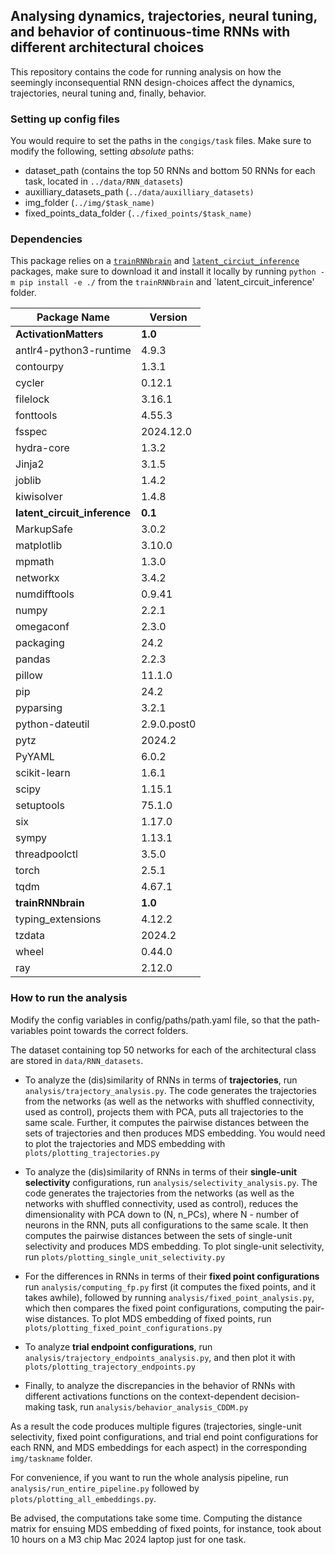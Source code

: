 ## Analysing dynamics, trajectories, neural tuning, and behavior of continuous-time RNNs with different architectural choices

This repository contains the code for running analysis on how the seemingly inconsequential RNN design-choices affect the dynamics, trajectories, neural tuning and, finally, behavior.

### Setting up config files

You would require to set the paths in the `congigs/task` files.
Make sure to modify the following, setting *absolute* paths:

- dataset_path (contains the top 50 RNNs and bottom 50 RNNs for each task, located in `../data/RNN_datasets`)
- auxilliary_datasets_path (`../data/auxilliary_datasets)`
- img_folder (`../img/$task_name)`
- fixed_points_data_folder (`../fixed_points/$task_name)`

### Dependencies
This package relies on a [`trainRNNbrain`](https://github.com/engellab/trainRNNbrain) and [`latent_circiut_inference`](https://github.com/engellab/latent_circuit_inference) packages, make sure to download it and install it locally by running `python -m pip install -e ./` from the `trainRNNbrain`  and `latent_circuit_inference' folder.

| Package Name                 | Version     |
|------------------------------|-------------|
| **ActivationMatters**        | **1.0**     |
| antlr4-python3-runtime       | 4.9.3       |
| contourpy                    | 1.3.1       |
| cycler                       | 0.12.1      |
| filelock                     | 3.16.1      |
| fonttools                    | 4.55.3      |
| fsspec                       | 2024.12.0   |
| hydra-core                   | 1.3.2       |
| Jinja2                       | 3.1.5       |
| joblib                       | 1.4.2       |
| kiwisolver                   | 1.4.8       |
| **latent_circuit_inference** | **0.1**     |
| MarkupSafe                   | 3.0.2       |
| matplotlib                   | 3.10.0      |
| mpmath                       | 1.3.0       |
| networkx                     | 3.4.2       |
| numdifftools                 | 0.9.41      |
| numpy                        | 2.2.1       |
| omegaconf                    | 2.3.0       |
| packaging                    | 24.2        |
| pandas                       | 2.2.3       |
| pillow                       | 11.1.0      |
| pip                          | 24.2        |
| pyparsing                    | 3.2.1       |
| python-dateutil              | 2.9.0.post0 |
| pytz                         | 2024.2      |
| PyYAML                       | 6.0.2       |
| scikit-learn                 | 1.6.1       |
| scipy                        | 1.15.1      |
| setuptools                   | 75.1.0      |
| six                          | 1.17.0      |
| sympy                        | 1.13.1      |
| threadpoolctl                | 3.5.0       |
| torch                        | 2.5.1       |
| tqdm                         | 4.67.1      |
| **trainRNNbrain**            | **1.0**     |
| typing_extensions            | 4.12.2      |
| tzdata                       | 2024.2      |
| wheel                        | 0.44.0      |
| ray                          | 2.12.0      |




### How to run the analysis
Modify the config variables in config/paths/path.yaml file, so that the path-variables point towards the correct folders.

The dataset containing top 50 networks for each of the architectural class are stored in `data/RNN_datasets`.

- To analyze the (dis)similarity of RNNs in terms of **trajectories**, run `analysis/trajectory_analysis.py`.
The code generates the trajectories from the networks (as well as the networks with shuffled connectivity, used as control), projects them with PCA, puts all trajectories to the same scale. Further, it computes the pairwise distances between the sets of trajectories and then produces MDS embedding. You would need to plot the trajectories and MDS embedding with `plots/plotting_trajectories.py`

- To analyze the (dis)similarity of RNNs in terms of their **single-unit selectivity** configurations, run `analysis/selectivity_analysis.py`.
The code generates the trajectories from the networks (as well as the networks with shuffled connectivity, used as control), reduces the dimensionality with PCA down to (N, n_PCs), where N - number of neurons in the RNN, puts all configurations to the same scale. It then computes the pairwise distances between the sets of single-unit selectivity and produces MDS embedding.
To plot single-unit selectivity, run `plots/plotting_single_unit_selectivity.py`

- For the differences in RNNs in terms of their **fixed point configurations** run `analysis/computing_fp.py` first (it computes the fixed points, and it takes awhile), followed by running `analysis/fixed_point_analysis.py`, which then compares the fixed point configurations, computing the pair-wise distances.
To plot MDS embedding of fixed points, run `plots/plotting_fixed_point_configurations.py`

- To analyze **trial endpoint configurations**, run `analysis/trajectory_endpoints_analysis.py`, and then plot it with `plots/plotting_trajectory_endpoints.py`

- Finally, to analyze the discrepancies in the behavior of RNNs with different activations functions on the context-dependent decision-making task, run `analysis/behavior_analysis_CDDM.py`

As a result the code produces multiple figures (trajectories, single-unit selectivity, fixed point configurations, and trial end point configurations for each RNN, and MDS embeddings for each aspect) in the corresponding `img/taskname` folder.

For convenience, if you want to run the whole analysis pipeline, run `analysis/run_entire_pipeline.py` followed by `plots/plotting_all_embeddings.py`.

Be advised, the computations take some time. Computing the distance matrix for ensuing MDS embedding of fixed points, for instance, took about 10 hours on a M3 chip Mac 2024 laptop just for one task. 






 




